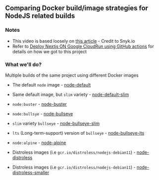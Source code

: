 ## Comparing Docker build/image strategies for NodeJS related builds

### Notes

- This video is based loosely on [this article](https://snyk.io/blog/choosing-the-best-node-js-docker-image/) - Credit to Snyk.io
- Refer to [Deploy Nextjs ON Google CloudRun using GitHub actions](https://www.youtube.com/watch?v=IjUnQ9kMnVo) for details on how we got to this project

### What we'll do?

Multiple builds of the same project using different Docker images

- The default `node` image - [node-default](https://github.com/techedemic/nextjs-cloudrun-app/tree/node-default)
- Same default image, but `slim` variety - [node-default-slim](https://github.com/techedemic/nextjs-cloudrun-app/tree/node-default-slim)
- `node:buster` - [node-buster](https://github.com/techedemic/nextjs-cloudrun-app/tree/node-buster)
- `node:bullsye` - [node-bullseye](https://github.com/techedemic/nextjs-cloudrun-app/tree/node-bullseye)
- `slim` variety `bullseye` - [node-bullseye-slim](https://github.com/techedemic/nextjs-cloudrun-app/tree/node-bullseye-slim)
- `lts` (Long-term-support) version of `bullseye` - [node-bullseye-lts](https://github.com/techedemic/nextjs-cloudrun-app/tree/node-bullseye-lts)
- `node:alpine` - [node-alpine](https://github.com/techedemic/nextjs-cloudrun-app/tree/node-alpine)
- Distroless images (i.e `gcr.io/distroless/nodejs-debian11`) - [node-distroless](https://github.com/techedemic/nextjs-cloudrun-app/tree/node-distroless)

- Distroless images (i.e `gcr.io/distroless/nodejs-debian11`) - [node-distroless-smaller](https://github.com/techedemic/nextjs-cloudrun-app/tree/node-distroless-smaller)
